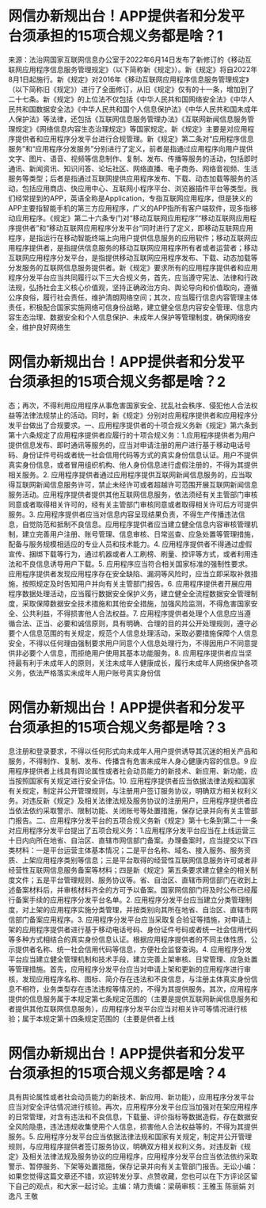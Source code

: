 # 网信办新规出台！APP提供者和分发平台须承担的15项合规义务都是啥？1

来源：法治网国家互联网信息办公室于2022年6月14日发布了新修订的《移动互联网应用程序信息服务管理规定》（以下简称新《规定》）。新《规定》将自2022年8月1日起施行。新《规定》对2016年《移动互联网应用程序信息服务管理规定》（以下简称旧《规定》）进行了全面修订，从旧《规定》仅有的十一条，增加到了二十七条。新《规定》的上位法不仅包括《中华人民共和国网络安全法》《中华人民共和国数据安全法》《中华人民共和国个人信息保护法》《中华人民共和国未成年人保护法》等法律，还包括《互联网信息服务管理办法》《互联网新闻信息服务管理规定》《网络信息内容生态治理规定》等国家规定。新《规定》主要是对应用程序提供者和应用程序分发平台进行合规管理。新《规定》第二条对“应用程序信息服务”和“应用程序分发服务”分别进行了定义，前者是指通过应用程序向用户提供文字、图片、语音、视频等信息制作、复制、发布、传播等服务的活动，包括即时通讯、新闻资讯、知识问答、论坛社区、网络直播、电子商务、网络音视频、生活服务等类型；后者是指通过互联网提供应用程序发布、下载、动态加载等服务的活动，包括应用商店、快应用中心、互联网小程序平台、浏览器插件平台等类型。我们经常提到的APP，英语全称是Application，专指互联网应用程序，但是狭义的APP主要指智能手机的第三方应用程序，广义的APP指所有客户端软件，现多指移动应用程序。《规定》第二十六条专门对“移动互联网应用程序”“移动互联网应用程序提供者”和“移动互联网应用程序分发平台”同时进行了定义，即移动互联网应用程序，是指运行在移动智能终端上向用户提供信息服务的应用软件；移动互联网应用程序提供者，是指提供信息服务的移动互联网应用程序所有者或者运营者；移动互联网应用程序分发平台，是指提供移动互联网应用程序发布、下载、动态加载等分发服务的互联网信息服务提供者。新《规定》要求所有的应用程序提供者和应用程序分发平台应当共同履行以下三大合规义务，首先，应当遵守宪法、法律和行政法规，弘扬社会主义核心价值观，坚持正确政治方向、舆论导向和价值取向，遵循公序良俗，履行社会责任，维护清朗网络空间；其次，应当履行信息内容管理主体责任，积极配合国家实施网络可信身份战略，建立健全信息内容安全管理、信息内容生态治理、数据安全和个人信息保护、未成年人保护等管理制度，确保网络安全，维护良好网络生

# 网信办新规出台！APP提供者和分发平台须承担的15项合规义务都是啥？2

态；再次，不得利用应用程序从事危害国家安全、扰乱社会秩序、侵犯他人合法权益等法律法规禁止的活动。同时，新《规定》分别对应用程序提供者和应用程序分发平台做出了合规要求。一、应用程序提供者的十项合规义务新《规定》第六条到第十六条规定了应用程序提供者应履行的十项合规义务：1.应用程序提供者为用户提供信息发布、即时通讯等服务的，应当对申请注册的用户进行基于移动电话号码、身份证件号码或者统一社会信用代码等方式的真实身份信息认证。用户不提供真实身份信息，或者冒用组织机构、他人身份信息进行虚假注册的，不得为其提供相关服务。2. 应用程序提供者通过应用程序提供互联网新闻信息服务的，应当取得互联网新闻信息服务许可，禁止未经许可或者超越许可范围开展互联网新闻信息服务活动。应用程序提供者提供其他互联网信息服务，依法须经有关主管部门审核同意或者取得相关许可的，经有关主管部门审核同意或者取得相关许可后方可提供服务。3. 应用程序提供者应当对信息内容呈现结果负责，不得生产传播违法信息，自觉防范和抵制不良信息。应用程序提供者应当建立健全信息内容审核管理机制，建立完善用户注册、账号管理、信息审核、日常巡查、应急处置等管理措施，配备与服务规模相适应的专业人员和技术能力。4. 应用程序提供者不得通过虚假宣传、捆绑下载等行为，通过机器或者人工刷榜、刷量、控评等方式，或者利用违法和不良信息诱导用户下载。5. 应用程序应当符合相关国家标准的强制性要求。应用程序提供者发现应用程序存在安全缺陷、漏洞等风险时，应当立即采取补救措施，按照规定及时告知用户并向有关主管部门报告。6. 应用程序提供者开展应用程序数据处理活动，应当履行数据安全保护义务，建立健全全流程数据安全管理制度，采取保障数据安全技术措施和其他安全措施，加强风险监测，不得危害国家安全、公共利益，不得损害他人合法权益。7. 应用程序提供者处理个人信息应当遵循合法、正当、必要和诚信原则，具有明确、合理的目的并公开处理规则，遵守必要个人信息范围的有关规定，规范个人信息处理活动，采取必要措施保障个人信息安全，不得以任何理由强制要求用户同意个人信息处理行为，不得因用户不同意提供非必要个人信息，而拒绝用户使用其基本功能服务。8. 应用程序提供者应当坚持最有利于未成年人的原则，关注未成年人健康成长，履行未成年人网络保护各项义务，依法严格落实未成年人用户账号真实身份信

# 网信办新规出台！APP提供者和分发平台须承担的15项合规义务都是啥？3

息注册和登录要求，不得以任何形式向未成年人用户提供诱导其沉迷的相关产品和服务，不得制作、复制、发布、传播含有危害未成年人身心健康内容的信息。9 应用程序提供者上线具有舆论属性或者社会动员能力的新技术、新应用、新功能，应当按照国家有关规定进行安全评估。10. 应用程序提供者应当依据法律法规和国家有关规定，制定并公开管理规则，与注册用户签订服务协议，明确双方相关权利义务。对违反新《规定》及相关法律法规及服务协议的注册用户，应用程序提供者应当依法依约采取警示、限制功能、关闭账号等处置措施，保存记录并向有关主管部门报告。二、应用程序分发平台的五项合规义务新《规定》第十七条到第二十一条对应用程序分发平台提出了五项合规义务：1.应用程序分发平台应当在上线运营三十日内向所在地省、自治区、直辖市网信部门备案。办理备案时，应当提交以下四类材料：一是平台运营主体基本情况；二是平台名称、域名、接入服务、服务资质、上架应用程序类别等信息；三是平台取得的经营性互联网信息服务许可或者非经营性互联网信息服务备案等材料；四是新《规定》第五条要求建立健全的相关制度文件；五是平台管理规则、服务协议等。省、自治区、直辖市网信部门在收到上述备案材料后，并审核材料齐全的方可予以备案。国家网信部门将及时公布已经履行备案手续的应用程序分发平台名单。2. 应用程序分发平台应当建立分类管理制度，对上架的应用程序实施分类管理，并按类别向其所在地省、自治区、直辖市网信部门备案应用程序。3. 应用程序分发平台应当采取复合验证等措施，对申请上架的应用程序提供者进行基于移动电话号码、身份证件号码或者统一社会信用代码等多种方式相结合的真实身份信息认证。根据应用程序提供者的不同主体性质，公示提供者名称、统一社会信用代码等信息，方便社会监督查询。4. 应用程序分发平台应当建立健全管理机制和技术手段，建立完善上架审核、日常管理、应急处置等管理措施。首先，应用程序分发平台应当对申请上架和更新的应用程序进行审核，发现应用程序名称、图标、简介存在违法和不良信息，与注册主体真实身份信息不相符，业务类型存在违法违规等情况的，不得为其提供服务。其次，应用程序提供的信息服务属于本规定第七条规定范围的（主要是提供互联网新闻信息服务和者提供其他互联网信息服务），应用程序分发平台应当对相关许可等情况进行核验；属于本规定第十四条规定范围的（主要是供者上线

# 网信办新规出台！APP提供者和分发平台须承担的15项合规义务都是啥？4

具有舆论属性或者社会动员能力的新技术、新应用、新功能），应用程序分发平台应当对安全评估情况进行核验。再次，应用程序分发平台应当加强对在架应用程序的日常管理，对含有违法和不良信息，下载量、评价指标等数据造假，存在数据安全风险隐患，违法违规收集使用个人信息，损害他人合法权益等的，不得为其提供服务。5. 应用程序分发平台应当依据法律法规和国家有关规定，制定并公开管理规则，与应用程序提供者签订服务协议，明确双方相关权利义务。对违反新《规定》及相关法律法规及服务协议的应用程序，应用程序分发平台应当依法依约采取警示、暂停服务、下架等处置措施，保存记录并向有关主管部门报告。无讼小编：如果您觉得这篇文章还不错，欢迎转发分享、点赞收藏，您也可以在下方评论区留下自己的观点，和大家一起讨论。主编：靖力责编：梁萌审核：王雅玉 陈丽娟 刘逸凡 王敬

